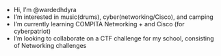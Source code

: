- Hi, I’m @wardedhdyra
- I’m interested in music(drums), cyber(networking/Cisco), and camping 
- I’m currently learning COMPITA Networking + and Cisco (for cyberpatriot)
- I’m looking to collaborate on a CTF challenge for my school, consisting of Networking challenges 

<!---
wardedhdyra/wardedhdyra is a ✨ special ✨ repository because its `README.md` (this file) appears on your GitHub profile.
You can click the Preview link to take a look at your changes.
--->
